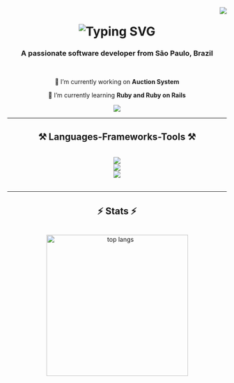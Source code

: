 <img align="right" src="https://visitor-badge.laobi.icu/badge?page_id=FelipeRodrigues05.FelipeRodrigues05" />

<h1 align="center">
    <img src="https://readme-typing-svg.herokuapp.com?font=Righteous&pause=1000&color=6221F7&random=false&width=500&height=70&size=35&center=true&lines=Hi+There!+%F0%9F%91%8B;I'm+Felipe+Rodrigues" alt="Typing SVG" />
</h1>

<h3 align="center">A passionate software developer from São Paulo, Brazil </h3>

<br/>

<div align="center">
 
 🔭 I’m currently working on **Auction System**
 
 🌱 I’m currently learning **Ruby and Ruby on Rails**

 </div>
 
<div align="center"> 
  <a href="mailto:feliperodrigues-dev@outlook.com">
    <img src="https://img.shields.io/badge/email--000?style=social&logo=microsoft-outlook&logoColor=0078d4" />
  </a>
<!--   <a href="https://linkedin.com/in/pedro-sales-muniz" target="_blank">
    <img src="https://img.shields.io/badge/LinkedIn-0077B5?style=for-the-badge&logo=linkedin&logoColor=white" target="_blank" />
  </a> -->
<!--   <a href="https://salesp07.github.io" target="_blank">
     <img src="https://img.shields.io/badge/Portfolio-FF5722?style=for-the-badge&logo=todoist&logoColor=white" target="_blank" /> <!-- sqlite, safari, google-chrome are other good icon options
  </a> -->
</div>

 <hr/>
 
<h2 align="center">⚒️ Languages-Frameworks-Tools ⚒️</h2>
<br/>
<div align="center">
    <img src="https://skillicons.dev/icons?i=phpstorm,idea,vscode,git,github,docker,linux,bun" />
    <br>
    <img src="https://skillicons.dev/icons?i=php,java,javascript,typescript,html,css,mysql,ruby" />
    <br>
    <img src="https://skillicons.dev/icons?i=laravel,spring,react,nuxt,rails" />
    <br>
</div>

<br/>

<hr/>

<h2 align="center">⚡ Stats ⚡</h2>
<br>
<div align=center>
  <img width=325 align="center" src="https://github-readme-stats.vercel.app/api/top-langs/?username=FelipeRodrigues05&hide=HTML&langs_count=8&layout=compact&theme=react&border_radius=10&size_weight=0.5&count_weight=0.5&exclude_repo=github-readme-stats" alt="top langs" />
</div>

<br/><br/>

<!-- <hr/>

<br/>

<div align="center">
<a href='https://ko-fi.com/V7V4RAK9C' target='_blank'><img height='64' style='border:0px;height:64px;' src='https://storage.ko-fi.com/cdn/kofi1.png?v=3' border='0' alt='Buy Me a Coffee at ko-fi.com' /></a>
</div>

<br/>
-->
